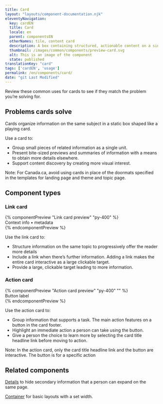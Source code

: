```yaml
---
title: Card
layout: "layouts/component-documentation.njk"
eleventyNavigation:
  key: cardEN
  title: Card
  locale: en
  parent: componentsEN
  otherNames: tile, content card
  description: A box containing structured, actionable content on a single topic.
  thumbnail: /images/common/components/preview-card.svg
  alt: This is an image of the component
  state: published
translationKey: "card"
tags: ['cardEN', 'usage']
permalink: /en/components/card/
date: "git Last Modified"
---
```


Review these common uses for cards to see if they match the problem you’re solving for. 

## Problems cards solve 

Cards organize information on the same subject in a static box shaped like a playing card.   

Use a card to:

- Group small pieces of related information as a single unit.
- Present bite-sized previews and summaries of information with a means to obtain more details elsewhere. 
- Support content discovery by creating more visual interest.

Note: For Canada.ca, avoid using cards in place of the doormats specified in the templates for landing page and theme and topic page.

<div>
  <h2>Component types</h2>
  <div>
    <h3 class="mb-400 mt-400">Link card</h3>
      {% componentPreview "Link card preview" "py-400" %}
<gcds-card card-title="Card title link" tag="Tag" href="#" description="Description or supporting text relating to the headline. Longer text will be truncated with ...">
<div slot="footer">Context info • metadata</div>
</gcds-card>
{% endcomponentPreview %}
    <p class="mb-400">Use the link card to:</p>
    <ul class="list-disc mb-400">
      <li>Structure information on the same topic to progressively offer the reader more details</li>
      <li>Include a link when there’s further information. Adding a link makes the entire card interactive as a large clickable target.</li>
      <li>Provide a large, clickable target leading to more information.</li>
    </ul>
  </div>

<div>
<h3 class="mb-400 mt-400">Action card</h3>
  {% componentPreview "Action card preview" "py-400" "" %}
  <gcds-card card-title="Card title link" href="#" type="action" tag="tag" description="Description or supporting text relating to the headline. Longer text will be truncated with ..." img-alt="#">
  <div slot="footer">
    <gcds-button>Button label</gcds-button>
  </div>
</gcds-card>
  {% endcomponentPreview %}
    <p class="mb-400">Use the action card to:</p>
    <ul class="list-disc mb-400">
      <li>Group information that supports a task. The main action features on a button in the card footer.</li>
      <li>Highlight an immediate action a person can take using the button.</li>
      <li>Give a person the choice to learn more by selecting the card title headline link before moving to action.</li>
    </ul>
    <p>Note: In the action card, only the card title headline link and the button are interactive. The button is for a specific action</p>
  </div>
</div>

<article class="bg-full-width bg-primary text-light pt-500 pb-400 my-500">
  <h2 class="mt-0 mb-400">Related components</h2>

  <a href="{{ links.details }}" class="link-light">Details</a> to hide secondary information that a person can expand on the same page.

  <a href="{{ links.container }}" class="link-light">Container</a> for basic layouts with a set width.
</article>

